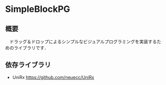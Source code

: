 # SimpleBlockPG


## 概要

　ドラッグ＆ドロップによるシンプルなビジュアルプログラミングを実装するためのライブラリです．

## 依存ライブラリ

- UniRx  https://github.com/neuecc/UniRx
 
 
